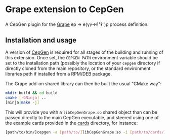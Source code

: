 # Grape extension to CepGen

A CepGen plugin for the [Grape](https://arxiv.org/abs/hep-ph/0012029v2) ep &rarr; e(&gamma;&gamma;&rarr;&#8467;<sup>+</sup>&#8467;<sup>-</sup>)p process definition.

## Installation and usage

A version of [CepGen](cepgen/cepgen) is required for all stages of the building and running of this extension.
Once set, the `CEPGEN_PATH` environment variable should be set to the installation path (possibly the location of your `cepgen` directory if directly cloned from the main repository, or the standard environment libraries path if installed from a RPM/DEB package.

The Grape add-on shared library can then be built the usual "CMake way":

```bash
mkdir build && cd build
cmake [-GNinja] ..
[ninja|make -j]
```

This will provide you with a `libCepGenGrape.so` shared object than can be passed directly to the main CepGen executable, and steered using one of the example cards provided in the [cards](https://github.com/cepgen/CepGenGrapeProcess/tree/main/cards) directory, for instance:

```bash
[path/to/bin/]cepgen -a [path/to/]libCepGenGrape.so -i [path/to/cards/]grape_ep_epee_cfg.py
```
